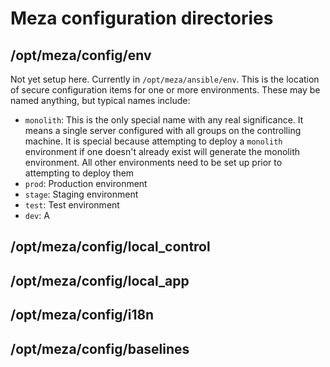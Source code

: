 Meza configuration directories
==============================

/opt/meza/config/env
--------------------

Not yet setup here. Currently in `/opt/meza/ansible/env`. This is the location of secure configuration items for one or more environments. These may be named anything, but typical names include:

* `monolith`: This is the only special name with any real significance. It means a single server configured with all groups on the controlling machine. It is special because attempting to deploy a `monolith` environment if one doesn't already exist will generate the monolith environment. All other environments need to be set up prior to attempting to deploy them
* `prod`: Production environment
* `stage`: Staging environment
* `test`: Test environment
* `dev`: A


/opt/meza/config/local_control
------------------------------



/opt/meza/config/local_app
--------------------------



/opt/meza/config/i18n
---------------------



/opt/meza/config/baselines
--------------------------


